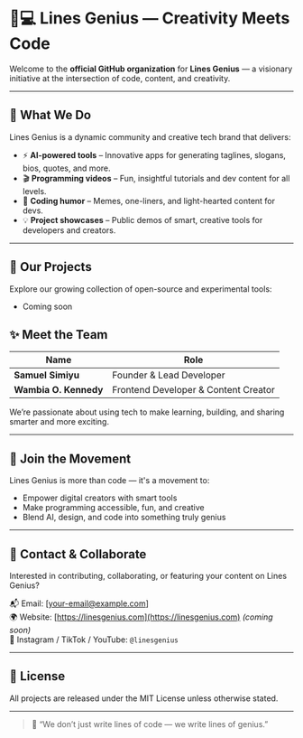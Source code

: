 # 🎥💻 Lines Genius — Creativity Meets Code

Welcome to the **official GitHub organization** for **Lines Genius** — a visionary initiative at the intersection of code, content, and creativity.

---

## 🌟 What We Do

Lines Genius is a dynamic community and creative tech brand that delivers:

- ⚡ **AI-powered tools** – Innovative apps for generating taglines, slogans, bios, quotes, and more.
- 🎬 **Programming videos** – Fun, insightful tutorials and dev content for all levels.
- 🤣 **Coding humor** – Memes, one-liners, and light-hearted content for devs.
- 💡 **Project showcases** – Public demos of smart, creative tools for developers and creators.

---

## 🔧 Our Projects

Explore our growing collection of open-source and experimental tools:

- Coming soon

## ✨ Meet the Team

| Name               | Role                                 |
|--------------------|--------------------------------------|
| **Samuel Simiyu**  | Founder & Lead Developer             |
| **Wambia O. Kennedy** | Frontend Developer & Content Creator |

We’re passionate about using tech to make learning, building, and sharing smarter and more exciting.

---

## 🧠 Join the Movement

Lines Genius is more than code — it's a movement to:

- Empower digital creators with smart tools  
- Make programming accessible, fun, and creative  
- Blend AI, design, and code into something truly genius

---

## 📢 Contact & Collaborate

Interested in contributing, collaborating, or featuring your content on Lines Genius?

📬 Email: [your-email@example.com]  
🌍 Website: [https://linesgenius.com](https://linesgenius.com) *(coming soon)*  
📱 Instagram / TikTok / YouTube: `@linesgenius`

---

## 📄 License

All projects are released under the MIT License unless otherwise stated.

---

> 🚀 “We don’t just write lines of code — we write lines of genius.”

